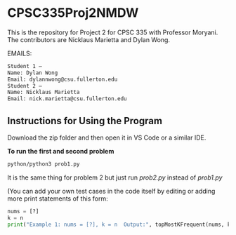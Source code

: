 # CPSC335Proj2NMDW
This is the repository for Project 2 for CPSC 335 with Professor Moryani. The contributors are Nicklaus Marietta and Dylan Wong.

EMAILS:
```txt
Student 1 —
Name: Dylan Wong
Email: dylannwong@csu.fullerton.edu
Student 2 —
Name: Nicklaus Marietta
Email: nick.marietta@csu.fullerton.edu
```

## Instructions for Using the Program
Download the zip folder and then open it in VS Code or a similar IDE.

**To run the first and second problem**
```bash
python/python3 prob1.py
```
It is the same thing for problem 2 but just run *prob2.py* instead of *prob1.py*

(You can add your own test cases in the code itself by editing or adding more print statements of this form:

```python
nums = [?]
k = n
print("Example 1: nums = [?], k = n  Output:", topMostKFrequent(nums, k))
```
